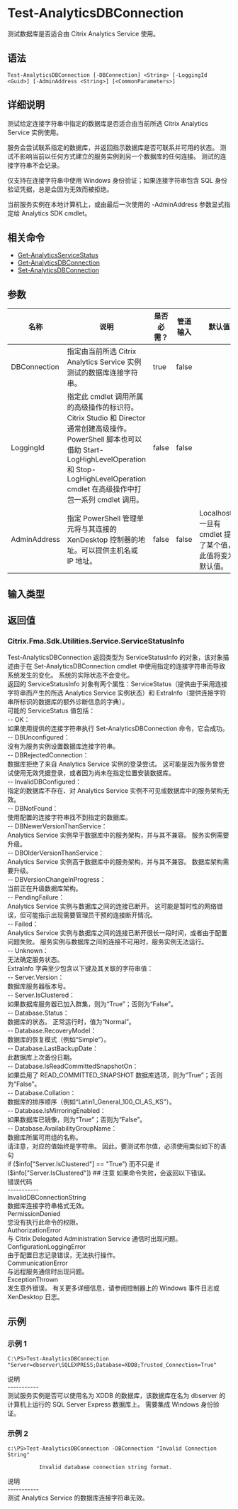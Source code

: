 # Test-AnalyticsDBConnection

测试数据库是否适合由 Citrix Analytics Service 使用。

## 语法

    Test-AnalyticsDBConnection [-DBConnection] <String> [-LoggingId <Guid>] [-AdminAddress <String>] [<CommonParameters>]
    

## 详细说明

测试给定连接字符串中指定的数据库是否适合由当前所选 Citrix Analytics Service 实例使用。

服务会尝试联系指定的数据库，并返回指示数据库是否可联系并可用的状态。 测试不影响当前以任何方式建立的服务实例到另一个数据库的任何连接。 测试的连接字符串不会记录。

仅支持在连接字符串中使用 Windows 身份验证；如果连接字符串包含 SQL 身份验证凭据，总是会因为无效而被拒绝。

当前服务实例在本地计算机上，或由最后一次使用的 -AdminAddress 参数显式指定给 Analytics SDK cmdlet。

## 相关命令

- [Get-AnalyticsServiceStatus](Get-AnalyticsServiceStatus.html)
- [Get-AnalyticsDBConnection](Get-AnalyticsDBConnection.html)
- [Set-AnalyticsDBConnection](Set-AnalyticsDBConnection.html)

## 参数

| 名称           | 说明                                                                                                                                                                     | 是否必需？ | 管道输入  | 默认值                                   |
| ------------ | ---------------------------------------------------------------------------------------------------------------------------------------------------------------------- | ----- | ----- | ------------------------------------- |
| DBConnection | 指定由当前所选 Citrix Analytics Service 实例测试的数据库连接字符串。                                                                                                                        | true  | false |                                       |
| LoggingId    | 指定此 cmdlet 调用所属的高级操作的标识符。 Citrix Studio 和 Director 通常创建高级操作。 PowerShell 脚本也可以借助 Start-LogHighLevelOperation 和 Stop-LogHighLevelOperation cmdlet 在高级操作中打包一系列 cmdlet 调用。 | false | false |                                       |
| AdminAddress | 指定 PowerShell 管理单元将与其连接的 XenDesktop 控制器的地址。可以提供主机名或 IP 地址。                                                                                                             | false | false | Localhost。一旦有 cmdlet 提供了某个值，此值将变为默认值。 |

## 输入类型

### 

## 返回值

### Citrix.Fma.Sdk.Utilities.Service.ServiceStatusInfo

Test-AnalyticsDBConnection 返回类型为 ServiceStatusInfo 的对象，该对象描述由于在 Set-AnalyticsDBConnection cmdlet 中使用指定的连接字符串而导致系统发生的变化。 系统的实际状态不会变化。  
返回的 ServiceStatusInfo 对象有两个属性：ServiceStatus（提供由于采用连接字符串而产生的所选 Analytics Service 实例状态）和 ExtraInfo（提供连接字符串所标识的数据库的额外诊断信息的字典）。  
可能的 ServiceStatus 值包括：  
-- OK：  
如果使用提供的连接字符串执行 Set-AnalyticsDBConnection 命令，它会成功。  
-- DBUnconfigured：  
没有为服务实例设置数据库连接字符串。  
-- DBRejectedConnection：  
数据库拒绝了来自 Analytics Service 实例的登录尝试。 这可能是因为服务曾尝试使用无效凭据登录，或者因为尚未在指定位置安装数据库。  
-- InvalidDBConfigured：  
指定的数据库不存在、对 Analytics Service 实例不可见或数据库中的服务架构无效。  
-- DBNotFound：  
使用配置的连接字符串找不到指定的数据库。  
-- DBNewerVersionThanService：  
Analytics Service 实例早于数据库中的服务架构，并与其不兼容。 服务实例需要升级。  
-- DBOlderVersionThanService：  
Analytics Service 实例高于数据库中的服务架构，并与其不兼容。 数据库架构需要升级。  
-- DBVersionChangeInProgress：  
当前正在升级数据库架构。  
-- PendingFailure：  
Analytics Service 实例与数据库之间的连接已断开。 这可能是暂时性的网络错误，但可能指示出现需要管理员干预的连接断开情况。  
-- Failed：  
Analytics Service 实例与数据库之间的连接已断开很长一段时间，或者由于配置问题失败。 服务实例与数据库之间的连接不可用时，服务实例无法运行。  
-- Unknown：  
无法确定服务状态。  
ExtraInfo 字典至少包含以下键及其关联的字符串值：  
-- Server.Version：  
数据库服务器版本号。  
-- Server.IsClustered：  
如果数据库服务器已加入群集，则为“True”；否则为“False”。  
-- Database.Status：  
数据库的状态。 正常运行时，值为“Normal”。  
-- Database.RecoveryModel：  
数据库的恢复模式（例如“Simple”）。  
-- Database.LastBackupDate：  
此数据库上次备份日期。  
-- Database.IsReadCommittedSnapshotOn：  
如果启用了 READ_COMMITTED_SNAPSHOT 数据库选项，则为“True”；否则为“False”。  
-- Database.Collation：  
数据库的排序顺序（例如“Latin1_General_100_CI_AS_KS”）。  
-- Database.IsMirroringEnabled：  
如果数据库已镜像，则为“True”；否则为“False”。  
-- Database.AvailabilityGroupName：  
数据库所属可用组的名称。  
请注意，对应的值始终是字符串。 因此，要测试布尔值，必须使用类似如下的语句  
if ($info["Server.IsClustered"] == "True")  
而不只是  
if ($info["Server.IsClustered"]) ## 注意 如果命令失败，会返回以下错误。  
错误代码  
\---\---\-----  
InvalidDBConnectionString  
数据库连接字符串格式无效。  
PermissionDenied  
您没有执行此命令的权限。  
AuthorizationError  
与 Citrix Delegated Administration Service 通信时出现问题。  
ConfigurationLoggingError  
由于配置日志记录错误，无法执行操作。  
CommunicationError  
与远程服务通信时出现问题。  
ExceptionThrown  
发生意外错误。 有关更多详细信息，请参阅控制器上的 Windows 事件日志或 XenDesktop 日志。

## 示例

### 示例 1

    C:\PS>Test-AnalyticsDBConnection "Server=dbserver\SQLEXPRESS;Database=XDDB;Trusted_Connection=True"
    

说明  
\---\---\-----  
测试服务实例是否可以使用名为 XDDB 的数据库，该数据库在名为 dbserver 的计算机上运行的 SQL Server Express 数据库上。 需要集成 Windows 身份验证。

### 示例 2

    c:\PS>Test-AnalyticsDBConnection -DBConnection "Invalid Connection String"
    
              Invalid database connection string format.
    

说明  
\---\---\-----  
测试 Analytics Service 的数据库连接字符串无效。